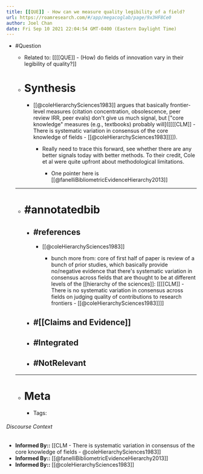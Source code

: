 ```yaml
---
title: [[QUE]] - How can we measure quality legibility of a field?
url: https://roamresearch.com/#/app/megacoglab/page/9x3HF8Ce0
author: Joel Chan
date: Fri Sep 10 2021 22:04:54 GMT-0400 (Eastern Daylight Time)
---
```


- #Question

    - Related to: [[[[QUE]] - (How) do fields of innovation vary in their legibility of quality?]]

    - # Synthesis

        - [[@coleHierarchySciences1983]] argues that basically frontier-level measures (citation concentration, obsolescence, peer review IRR, peer evals) don't give us much signal, but ["core knowledge" measures (e.g., textbooks) probably will]([[[[CLM]] - There is systematic variation in consensus of the core knowledge of fields - [[@coleHierarchySciences1983]]]]).

            - Really need to trace this forward, see whether there are any better signals today with better methods. To their credit, Cole et al were quite upfront about methodological limitations.

                - One pointer here is [[@fanelliBibliometricEvidenceHierarchy2013]]

    - ---

    - # #annotatedbib

        - ## #references

            - [[@coleHierarchySciences1983]]

                - bunch more from: core of first half of paper is review of a bunch of prior studies, which basically provide no/negative evidence that there's systematic variation in consensus across fields that are thought to be at different levels of the [[hierarchy of the sciences]]: [[[[CLM]] - There is no systematic variation in consensus across fields on judging quality of contributions to research frontiers - [[@coleHierarchySciences1983]]]]

        - ## #[[Claims and Evidence]]

        - ## #Integrated

        - ## #NotRelevant

    - ---

    - # Meta

        - Tags:

###### Discourse Context

- **Informed By::** [[CLM - There is systematic variation in consensus of the core knowledge of fields - @coleHierarchySciences1983]]
- **Informed By::** [[@fanelliBibliometricEvidenceHierarchy2013]]
- **Informed By::** [[@coleHierarchySciences1983]]
